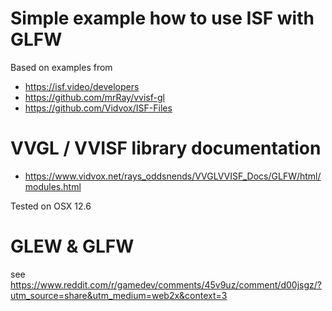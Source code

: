 # Simple example how to use ISF with GLFW
Based on examples from
- https://isf.video/developers
- https://github.com/mrRay/vvisf-gl
- https://github.com/Vidvox/ISF-Files

# VVGL / VVISF library documentation
- https://www.vidvox.net/rays_oddsnends/VVGLVVISF_Docs/GLFW/html/modules.html

Tested on OSX 12.6

# GLEW & GLFW
see https://www.reddit.com/r/gamedev/comments/45v9uz/comment/d00jsgz/?utm_source=share&utm_medium=web2x&context=3